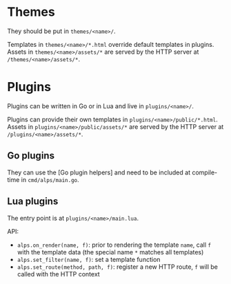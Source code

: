 # Themes

They should be put in `themes/<name>/`.

Templates in `themes/<name>/*.html` override default templates in plugins.
Assets in `themes/<name>/assets/*` are served by the HTTP server at
`/themes/<name>/assets/*`.

# Plugins

Plugins can be written in Go or in Lua and live in `plugins/<name>/`.

Plugins can provide their own templates in `plugins/<name>/public/*.html`.
Assets in `plugins/<name>/public/assets/*` are served by the HTTP server at
`/plugins/<name>/assets/*`.

## Go plugins

They can use the [Go plugin helpers] and need to be included at compile-time in
`cmd/alps/main.go`.

## Lua plugins

The entry point is at `plugins/<name>/main.lua`.

API:

* `alps.on_render(name, f)`: prior to rendering the template `name`, call
  `f` with the template data (the special name `*` matches all templates)
* `alps.set_filter(name, f)`: set a template function
* `alps.set_route(method, path, f)`: register a new HTTP route, `f` will be
  called with the HTTP context
